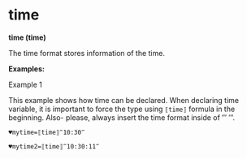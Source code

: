 # time

**time (time)**

The time format stores information of the time.

**Examples:**

Example 1

This example shows how time can be declared. When declaring time variable, it is important to force the type using `⟦time⟧` formula in the beginning. 
Also- please, always insert the time format inside of ‴ ‴.

```G1ANT
♥mytime=⟦time⟧‴10:30‴
```

```G1ANT
♥mytime2=⟦time⟧‴10:30:11‴

```